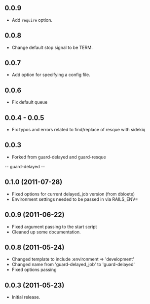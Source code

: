 ## 0.0.9

 * Add `require` option.

## 0.0.8

 * Change default stop signal to be TERM.

## 0.0.7

 * Add option for specifying a config file.

## 0.0.6

 * Fix default queue

## 0.0.4 - 0.0.5

 * Fix typos and errors related to find/replace of resque with sidekiq

## 0.0.3

 * Forked from guard-delayed and guard-resque


-- guard-delayed --

## 0.1.0 (2011-07-28)

 * Fixed options for current delayed_job version (from dbloete)
 * Environment settings needed to be passed in via RAILS_ENV=

## 0.0.9 (2011-06-22)

 * Fixed argument passing to the start script
 * Cleaned up some documentation.

## 0.0.8 (2011-05-24)

 * Changed template to include :environment => 'development'
 * Changed name from 'guard-delayed_job' to 'guard-delayed'
 * Fixed options passing

## 0.0.3 (2011-05-23)

 * Initial release.
